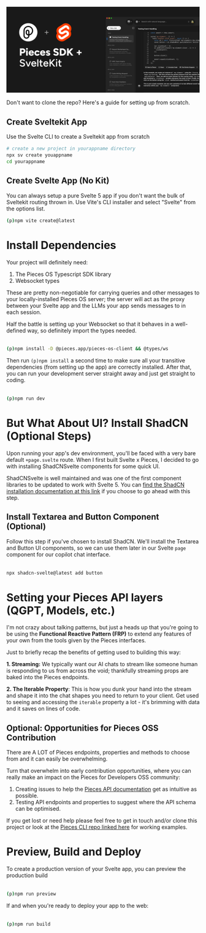 [![Pieces x Sveltekit](/static/hero.png)](https://docs.pieces.app/build)

Don't want to clone the repo? Here's a guide for setting up from scratch.

## Create Sveltekit App

Use the Svelte CLI to create a Sveltekit app from scratch


```bash
# create a new project in yourappname directory
npx sv create youappname
cd yourappname
```
## Create Svelte App (No Kit)

You can always setup a pure Svelte 5 app if you don't want the bulk of Sveltekit routing thrown in. Use Vite's CLI installer and select "Svelte" from the options list.

```bash
(p)npm vite create@latest
```

# Install Dependencies

Your project will definitely need:

1. The Pieces OS Typescript SDK library
2. Websocket types

These are pretty non-negotiable for carrying queries and other messages to your locally-installed Pieces OS server; the server will act as the proxy between your Svelte app and the LLMs your app sends messages to in each session.

Half the battle is setting up your Websocket so that it behaves in a well-defined way, so definitely import the types needed.

```bash

(p)npm install -D @pieces.app/pieces-os-client && @types/ws

```

Then run `(p)npm install` a second time to make sure all your transitive dependencies (from setting up the app) are correctly installed. After that, you can run your development server straight away and just get straight to coding.

```bash

(p)npm run dev

```

# But What About UI? Install ShadCN (Optional Steps)

Upon running your app's dev environment, you'll be faced with a very bare default `+page.svelte` route. When I first built Svelte x Pieces, I decided to go with installing ShadCNSvelte components for some quick UI.

ShadCNSvelte is well maintained and was one of the first component libraries to be updated to work with Svelte 5. You can [find the ShadCN installation documentation at this link](https://www.shadcn-svelte.com/docs/installation) if you choose to go ahead with this step.

## Install Textarea and Button Component (Optional)

Follow this step if you've chosen to install ShadCN. We'll install the Textarea and Button UI components, so we can use them later in our Svelte `page` component for our copilot chat interface.

```bash

npx shadcn-svelte@latest add button

```

# Setting your Pieces API layers (QGPT, Models, etc.)

I'm not crazy about talking patterns, but just a heads up that you're going to be using the **Functional Reactive Pattern (FRP)** to extend any features of your own from the tools given by the Pieces interfaces.

Just to briefly recap the benefits of getting used to building this way:

**1. Streaming:** We typically want our AI chats to stream like someone human is responding to us from across the void; thankfully streaming props are baked into the Pieces endpoints.

**2. The Iterable Property**: This is how you dunk your hand into the stream and shape it into the chat shapes you need to return to your client. Get used to seeing and accessing the `iterable` property a lot - it's brimming with data and it saves on lines of code.

## Optional: Opportunities for Pieces OSS Contribution

There are A LOT of Pieces endpoints, properties and methods to choose from and it can easily be overwhelming.

Turn that overwhelm into early contribution opportunities, where you can really make an impact on the Pieces for Developers OSS community:

1. Creating issues to help the [Pieces API documentation](https://github.com/pieces-app/documentation) get as intuitive as possible.
2. Testing API endpoints and properties to suggest where the API schema can be optimised.

If you get lost or need help please feel free to get in touch and/or clone this project or look at the [Pieces CLI repo linked here](https://github.com/pieces-app/cli-agent) for working examples.

# Preview, Build and Deploy

To create a production version of your Svelte app, you can preview the production build

```bash

(p)npm run preview


```

If and when you're ready to deploy your app to the web:

```bash

(p)npm run build

```
